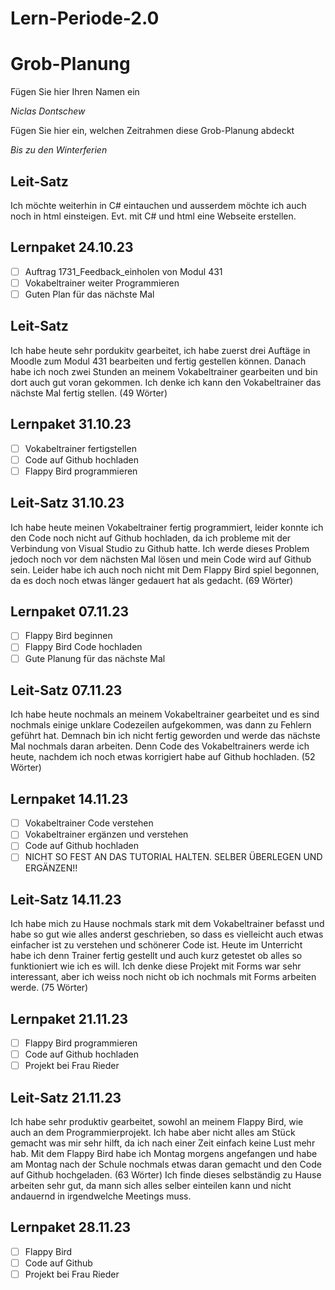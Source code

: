# Lern-Periode-2.0
# Grob-Planung

Fügen Sie hier Ihren Namen ein

*Niclas Dontschew*

Fügen Sie hier ein, welchen Zeitrahmen diese Grob-Planung abdeckt

*Bis zu den Winterferien*

## Leit-Satz

Ich möchte weiterhin in C# eintauchen und ausserdem möchte ich auch noch in html einsteigen. Evt. mit C# und html eine Webseite erstellen.

## Lernpaket 24.10.23

- [ ] Auftrag 1731_Feedback_einholen von Modul 431
- [ ] Vokabeltrainer weiter Programmieren
- [ ] Guten Plan für das nächste Mal

## Leit-Satz
Ich habe heute sehr pordukitv gearbeitet, ich habe zuerst drei Auftäge in Moodle zum Modul 431 bearbeiten und fertig gestellen können. Danach habe ich noch zwei Stunden an meinem Vokabeltrainer gearbeiten und bin dort auch gut voran gekommen. Ich denke ich kann den Vokabeltrainer das nächste Mal fertig stellen. (49 Wörter)

## Lernpaket 31.10.23
- [ ] Vokabeltrainer fertigstellen
- [ ] Code auf Github hochladen
- [ ] Flappy Bird programmieren

## Leit-Satz 31.10.23
Ich habe heute meinen Vokabeltrainer fertig programmiert, leider konnte ich den Code noch nicht auf Github hochladen, da ich probleme mit der Verbindung von Visual Studio zu Github hatte. Ich werde dieses Problem jedoch noch vor dem nächsten Mal lösen und mein Code wird auf Github sein. Leider habe ich auch noch nicht mit Dem Flappy Bird spiel begonnen, da es doch noch etwas länger gedauert hat als gedacht. (69 Wörter)

## Lernpaket 07.11.23
- [ ] Flappy Bird beginnen
- [ ] Flappy Bird Code hochladen
- [ ] Gute Planung für das nächste Mal

## Leit-Satz 07.11.23
Ich habe heute nochmals an meinem Vokabeltrainer gearbeitet und es sind nochmals einige unklare Codezeilen aufgekommen, was dann zu Fehlern geführt hat. Demnach bin ich nicht fertig geworden und werde das nächste Mal nochmals daran arbeiten. Denn Code des Vokabeltrainers werde ich heute, nachdem ich noch etwas korrigiert habe auf Github hochladen. (52 Wörter)

## Lernpaket 14.11.23
- [ ] Vokabeltrainer Code verstehen
- [ ] Vokabeltrainer ergänzen und verstehen
- [ ] Code auf Github hochladen
- [ ] NICHT SO FEST AN DAS TUTORIAL HALTEN. SELBER ÜBERLEGEN UND ERGÄNZEN!!

## Leit-Satz 14.11.23
Ich habe mich zu Hause nochmals stark mit dem Vokabeltrainer befasst und habe so gut wie alles anderst geschrieben, so dass es vielleicht auch etwas einfacher ist zu verstehen und schönerer Code ist. Heute im Unterricht habe ich denn Trainer fertig gestellt und auch kurz getestet ob alles so funktioniert wie ich es will. Ich denke diese Projekt mit Forms war sehr interessant, aber ich weiss noch nicht ob ich nochmals mit Forms arbeiten werde. (75 Wörter)

## Lernpaket 21.11.23
- [ ] Flappy Bird programmieren
- [ ] Code auf Github hochladen
- [ ] Projekt bei Frau Rieder

## Leit-Satz 21.11.23
Ich habe sehr produktiv gearbeitet, sowohl an meinem Flappy Bird, wie auch an dem Programmierprojekt. Ich habe aber nicht alles am Stück gemacht was mir sehr hilft, da ich nach einer Zeit einfach keine Lust mehr hab. Mit dem Flappy Bird habe ich Montag morgens angefangen und habe am Montag nach der Schule nochmals etwas daran gemacht und den Code auf Github hochgeladen. (63 Wörter)
Ich finde dieses selbständig zu Hause arbeiten sehr gut, da mann sich alles selber einteilen kann und nicht andauernd in irgendwelche Meetings muss.

## Lernpaket 28.11.23
- [ ] Flappy Bird
- [ ] Code auf Github
- [ ] Projekt bei Frau Rieder
